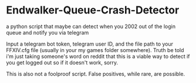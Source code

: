 # Endwalker-Queue-Crash-Detector
a python script that maybe can detect when you 2002 out of the login queue and notify you via telegram

Input a telegram bot token, telegram user ID, and the file path to your FFXIV.cfg file (usually in your my games folder somewhere). Truth be told i'm just taking someone's word on reddit that this is a viable way to detect if you get logged out so if it doesn't work, sorry.

This is also not a foolproof script. False positives, while rare, are possible.
